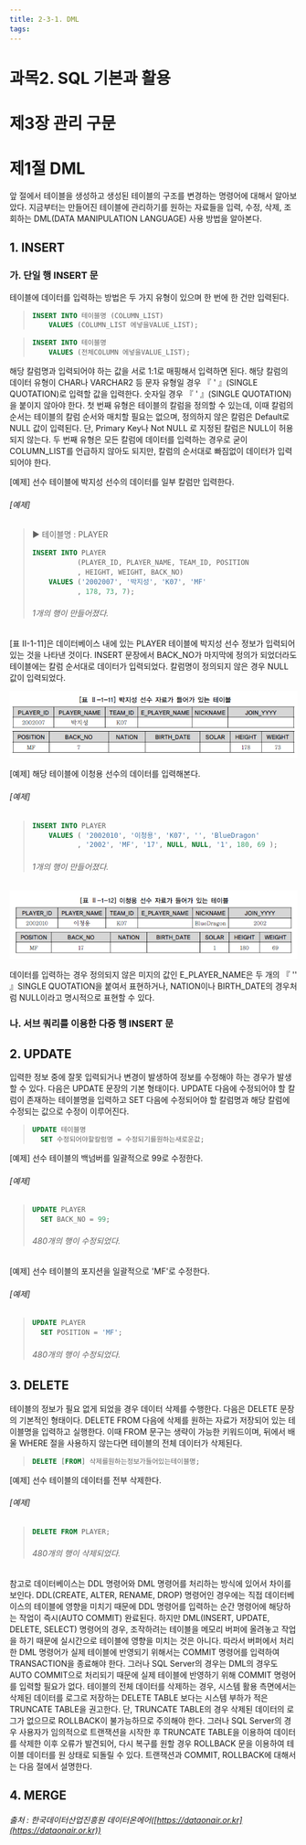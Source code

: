 ```yaml
---
title: 2-3-1. DML
tags: 
---
```


# 과목2. SQL 기본과 활용
# 제3장 관리 구문
# 제1절 DML


앞 절에서 테이블을 생성하고 생성된 테이블의 구조를 변경하는 명령어에 대해서 알아보았다. 지금부터는 만들어진 테이블에 관리하기를 원하는 자료들을 입력, 수정, 삭제, 조회하는 DML(DATA MANIPULATION LANGUAGE) 사용 방법을 알아본다.

## 1. INSERT

### 가. 단일 행 INSERT 문

테이블에 데이터를 입력하는 방법은 두 가지 유형이 있으며 한 번에 한 건만 입력된다.

>```sql
>INSERT INTO 테이블명 (COLUMN_LIST)
>     VALUES (COLUMN_LIST 에넣을VALUE_LIST); 
>```

>```sql
>INSERT INTO 테이블명
>     VALUES (전체COLUMN 에넣을VALUE_LIST); 
>```

해당 칼럼명과 입력되어야 하는 값을 서로 1:1로 매핑해서 입력하면 된다. 해당 칼럼의 데이터 유형이 CHAR나 VARCHAR2 등 문자 유형일 경우 『 ' 』(SINGLE QUOTATION)로 입력할 값을 입력한다. 숫자일 경우 『 ' 』(SINGLE QUOTATION)을 붙이지 않아야 한다. 첫 번째 유형은 테이블의 칼럼을 정의할 수 있는데, 이때 칼럼의 순서는 테이블의 칼럼 순서와 매치할 필요는 없으며, 정의하지 않은 칼럼은 Default로 NULL 값이 입력된다. 단, Primary Key나 Not NULL 로 지정된 칼럼은 NULL이 허용되지 않는다. 두 번째 유형은 모든 칼럼에 데이터를 입력하는 경우로 굳이 COLUMN_LIST를 언급하지 않아도 되지만, 칼럼의 순서대로 빠짐없이 데이터가 입력되어야 한다.<br>

[예제] 선수 테이블에 박지성 선수의 데이터를 일부 칼럼만 입력한다.

###### [예제]

> ▶ 테이블명 : PLAYER 
>```sql
>INSERT INTO PLAYER
>            (PLAYER_ID, PLAYER_NAME, TEAM_ID, POSITION
>            , HEIGHT, WEIGHT, BACK_NO)
>     VALUES ('2002007', '박지성', 'K07', 'MF'
>            , 178, 73, 7); 
>```
>###### 1개의 행이 만들어졌다.

[표 Ⅱ-1-11]은 데이터베이스 내에 있는 PLAYER 테이블에 박지성 선수 정보가 입력되어 있는 것을 나타낸 것이다. INSERT 문장에서 BACK_NO가 마지막에 정의가 되었더라도 테이블에는 칼럼 순서대로 데이터가 입력되었다. 칼럼명이 정의되지 않은 경우 NULL 값이 입력되었다.<br>

![그림](./images_files/SQL_167.jpg)

[예제] 해당 테이블에 이청용 선수의 데이터를 입력해본다.

###### [예제]

>```sql
>INSERT INTO PLAYER
>     VALUES ( '2002010', '이청용', 'K07', '', 'BlueDragon'
>            , '2002', 'MF', '17', NULL, NULL, '1', 180, 69 ); 
>```
>###### 1개의 행이 만들어졌다.

![그림](./images_files/SQL_168.jpg)

데이터를 입력하는 경우 정의되지 않은 미지의 값인 E_PLAYER_NAME은 두 개의 『 '' 』SINGLE QUOTATION을 붙여서 표현하거나, NATION이나 BIRTH_DATE의 경우처럼 NULL이라고 명시적으로 표현할 수 있다.

### 나. 서브 쿼리를 이용한 다중 행 INSERT 문

## 2. UPDATE

입력한 정보 중에 잘못 입력되거나 변경이 발생하여 정보를 수정해야 하는 경우가 발생할 수 있다. 다음은 UPDATE 문장의 기본 형태이다. UPDATE 다음에 수정되어야 할 칼럼이 존재하는 테이블명을 입력하고 SET 다음에 수정되어야 할 칼럼명과 해당 칼럼에 수정되는 값으로 수정이 이루어진다.

>```sql
>UPDATE 테이블명
>   SET 수정되어야할칼럼명 = 수정되기를원하는새로운값; 
>```

[예제] 선수 테이블의 백넘버를 일괄적으로 99로 수정한다.

###### [예제]

>```sql
>UPDATE PLAYER
>   SET BACK_NO = 99; 
>```
>###### 480개의 행이 수정되었다.

[예제] 선수 테이블의 포지션을 일괄적으로 'MF'로 수정한다.

###### [예제]

>```sql
>UPDATE PLAYER
>   SET POSITION = 'MF'; 
>```
>###### 480개의 행이 수정되었다.
>

## 3. DELETE

테이블의 정보가 필요 없게 되었을 경우 데이터 삭제를 수행한다. 다음은 DELETE 문장의 기본적인 형태이다. DELETE FROM 다음에 삭제를 원하는 자료가 저장되어 있는 테이블명을 입력하고 실행한다. 이때 FROM 문구는 생략이 가능한 키워드이며, 뒤에서 배울 WHERE 절을 사용하지 않는다면 테이블의 전체 데이터가 삭제된다.

>```sql
>DELETE [FROM] 삭제를원하는정보가들어있는테이블명; 
>```

[예제] 선수 테이블의 데이터를 전부 삭제한다.

###### [예제]

>```sql
>DELETE FROM PLAYER; 
>```
>###### 480개의 행이 삭제되었다.

참고로 데이터베이스는 DDL 명령어와 DML 명령어를 처리하는 방식에 있어서 차이를 보인다. DDL(CREATE, ALTER, RENAME, DROP) 명령어인 경우에는 직접 데이터베이스의 테이블에 영향을 미치기 때문에 DDL 명령어를 입력하는 순간 명령어에 해당하는 작업이 즉시(AUTO COMMIT) 완료된다. 하지만 DML(INSERT, UPDATE, DELETE, SELECT) 명령어의 경우, 조작하려는 테이블을 메모리 버퍼에 올려놓고 작업을 하기 때문에 실시간으로 테이블에 영향을 미치는 것은 아니다. 따라서 버퍼에서 처리한 DML 명령어가 실제 테이블에 반영되기 위해서는 COMMIT 명령어를 입력하여 TRANSACTION을 종료해야 한다. 그러나 SQL Server의 경우는 DML의 경우도 AUTO COMMIT으로 처리되기 때문에 실제 테이블에 반영하기 위해 COMMIT 명령어를 입력할 필요가 없다. 테이블의 전체 데이터를 삭제하는 경우, 시스템 활용 측면에서는 삭제된 데이터를 로그로 저장하는 DELETE TABLE 보다는 시스템 부하가 적은 TRUNCATE TABLE을 권고한다. 단, TRUNCATE TABLE의 경우 삭제된 데이터의 로그가 없으므로 ROLLBACK이 불가능하므로 주의해야 한다. 그러나 SQL Server의 경우 사용자가 임의적으로 트랜잭션을 시작한 후 TRUNCATE TABLE을 이용하여 데이터를 삭제한 이후 오류가 발견되어, 다시 복구를 원할 경우 ROLLBACK 문을 이용하여 테이블 데이터를 원 상태로 되돌릴 수 있다. 트랜잭션과 COMMIT, ROLLBACK에 대해서는 다음 절에서 설명한다.

## 4. MERGE



###### 출처 : 한국데이터산업진흥원 데이터온에어([https://dataonair.or.kr](https://dataonair.or.kr))